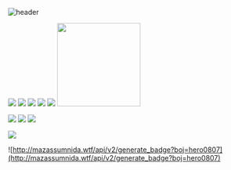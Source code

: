 ![header](https://capsule-render.vercel.app/api?type=Waving&color=auto&height=200&section=header&text=물음표를(❔)%20느낌표로(❕)%20만드는%20수달%20입니다!🤭&fontSize=35)
  

<img src="https://img.shields.io/badge/Java-3F8AA2?style=flat-square&logo=Java&logoColor=white"/></a> <img src="https://img.shields.io/badge/HTML5-DE4E26?style=flat-square&logo=Html5&logoColor=white"/></a> <img src="https://img.shields.io/badge/CSS3-2DA5D5?style=flat-square&logo=CSS3&logoColor=white"/></a> <img src="https://img.shields.io/badge/Javscript-EED81A?style=flat-square&logo=Javascript&logoColor=white"/></a> <img src="https://img.shields.io/badge/Python-3766AB?style=flat-square&logo=Python&logoColor=white"/></a>
<img src="https://user-images.githubusercontent.com/26570275/126481909-0e24acb9-57c1-438a-9fdb-389a1c3fd916.gif" width="170"></a>


<img src="https://img.shields.io/badge/Spring-6CB33E?style=flat-square&logo=Spring&logoColor=ffffff"/></a> <img src="https://img.shields.io/badge/Django-0B2E20?style=flat-square&logo=Django&logoColor=white"/></a> <img src="https://img.shields.io/badge/Vue.js-3EB37F?style=flat-square&logo=Vue.js&logoColor=white"/></a>



<img src="https://img.shields.io/badge/MySQL-035E85?style=flat-square&logo=MySQL&logoColor=white"/></a> 


![http://mazassumnida.wtf/api/v2/generate_badge?boj=hero0807](http://mazassumnida.wtf/api/v2/generate_badge?boj=hero0807)</a>



<!--START_SECTION:waka-->
<!--END_SECTION:waka-->
